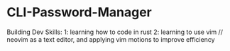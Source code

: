 # CLI-Password-Manager
Building Dev Skills:
1: learning how to code in rust
2: learning to use vim // neovim as a text editor, and applying vim motions to improve efficiency

